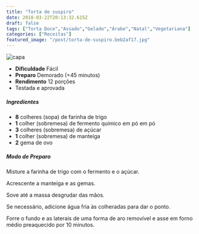 ```yaml
---
title: "Torta de suspiro"
date: 2018-03-22T20:13:32.615Z
draft: false
tags: ["Torta Doce","Assado","Gelado","Árabe","Natal","Vegetariana"]
categories: ["Receitas"]
featured_image: "/post/torta-de-suspiro.beb2af17.jpg"
---
```


![capa](/post/torta-de-suspiro.beb2af17.jpg)

*   **Dificuldade** Fácil
*   **Preparo** Demorado (+45 minutos)
*   **Rendimento** 12 porções
*   Testada e aprovada
    

##### Ingredientes

*   **8** colheres (sopa) de farinha de trigo
*   **1** colher (sobremesa) de fermento químico em pó em pó
*   **3** colheres (sobremesa) de açúcar
*   **1** colher (sobremesa) de manteiga
*   **2** gema de ovo

##### Modo de Preparo

Misture a farinha de trigo com o fermento e o açúcar.

Acrescente a manteiga e as gemas.

Sove até a massa desgrudar das mãos.

Se necessário, adicione água fria às colheradas para dar o ponto.

Forre o fundo e as laterais de uma forma de aro removível e asse em forno médio preaquecido por 10 minutos.
